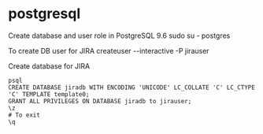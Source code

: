 # postgresql


Create database and user role in PostgreSQL 9.6
sudo su - postgres

To create DB user for JIRA
createuser --interactive -P jirauser

Create database for JIRA
```
psql
CREATE DATABASE jiradb WITH ENCODING 'UNICODE' LC_COLLATE 'C' LC_CTYPE 'C' TEMPLATE template0;
GRANT ALL PRIVILEGES ON DATABASE jiradb to jirauser;
\z
# To exit
\q
```
